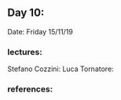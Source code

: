 ## Day 10: 

Date: Friday 15/11/19

### lectures:
  Stefano Cozzini:
  Luca Tornatore:

### references:
 
